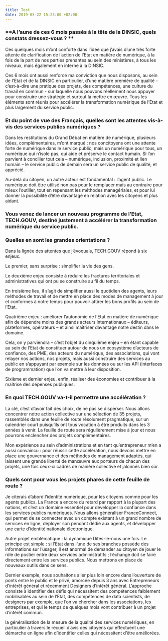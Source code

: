 ```yaml
---
title: Test
date: 2019-05-22 15:23:00 +02:00
---
```


### **A l’aune de ces 6 mois passés à la tête de la DINSIC, quels constats dressez-vous ? **

Ces quelques mois m’ont conforté dans l’idée que j’avais d’une très forte attente de clarification de l’action de l’Etat en matière de numérique, à la fois de la part de nos parties prenantes au sein des ministères, à tous les niveaux, mais également en interne à la DINSIC.

Ces 6 mois ont aussi renforcé ma conviction que nous disposons, au sein de l’Etat et de la DINSIC en particulier, d’une matière première de qualité - c’est-à-dire une pratique des projets, des compétences, une culture du travail en commun - sur laquelle nous pouvons réellement nous appuyer pour construire une stratégie et surtout la mettre en œuvre. Tous les éléments sont réunis pour accélérer la transformation numérique de l’Etat et plus largement du service public.

### **Et du point de vue des Français, quelles sont les attentes vis-à-vis des services publics numériques ?**

Dans les restitutions du Grand Débat en matière de numérique, plusieurs idées, complémentaires, m’ont marqué : nos concitoyens ont une attente forte de numérique dans le service public, mais un numérique pour tous, un numérique qui n’isole pas, qui aide et préserve le contact humain. Si l’on parvient à concilier tout cela – numérique, inclusion, proximité et lien humain – le service public de demain sera un service public de qualité, et apprécié.

Au-delà du citoyen, un autre acteur est fondamental : l’agent public. Le numérique doit être utilisé non pas pour le remplacer mais au contraire pour mieux l’outiller, tout en repensant les méthodes managériales, et pour lui donner la possibilité d’être davantage en relation avec les citoyens et plus aidant.

### **Vous venez de lancer un nouveau programme de l’Etat, TECH.GOUV, destiné justement à accélérer la transformation numérique du service public.**

### **Quelles en sont les grandes orientations ?**

Dans la lignée des attentes que j’évoquais, TECH.GOUV répond à six enjeux.

Le premier, sans surprise : simplifier la vie des gens.

Le deuxième enjeu consiste à réduire les fractures territoriales et administratives qui ont pu se construire au fil du temps.

En troisième lieu, il s’agit de simplifier aussi le quotidien des agents, leurs méthodes de travail et de mettre en place des modes de management à jour et conformes à notre temps pour pouvoir attirer les bons profils au sein de l’Etat.

Quatrième enjeu : améliorer l’autonomie de l’Etat en matière de numérique afin de dépendre moins des grands acteurs internationaux – éditeurs, plateformes, opérateurs – et ainsi maîtriser davantage notre destin dans le domaine.

Cela, on y parviendra – c’est l’objet du cinquième enjeu – en étant capable au sein de l’Etat de constituer autour de nous un écosystème d’acteurs de confiance, des PME, des acteurs du numérique, des associations, qui vont relayer nos actions, nos projets, mais aussi construire des services au public en s’appuyant par exemple sur les données ou sur les API (interfaces de programmation) que l’on va mettre à leur disposition.

Sixième et dernier enjeu, enfin, réaliser des économies et contribuer à la maîtrise des dépenses publiques.

### **En quoi TECH.GOUV va-t-il permettre une accélération ?**

La clé, c’est d’avoir fait des choix, de ne pas se disperser. Nous allons concentrer notre action collective sur une sélection de 35 projets, rassemblés dans une feuille de route résolument pragmatique, sur un calendrier court puisqu’ils ont tous vocation à être produits dans les 3 années à venir. La feuille de route sera régulièrement mise à jour et nous pourrons enclencher des projets complémentaires.

Mon expérience au sein d’administrations et en tant qu’entrepreneur m’en a aussi convaincu : pour réussir cette accélération, nous devons mettre en place une gouvernance et des méthodes de management adaptés, qui laissent une grande liberté de manœuvre aux porteurs de chacun des projets, une fois ceux-ci cadrés de manière collective et jalonnés bien sûr.

### **Quels sont pour vous les projets phares de cette feuille de route ?**

Je citerais d’abord l’identité numérique, pour les citoyens comme pour les agents publics. La France a encore du retard par rapport à la plupart des nations, et c’est un domaine essentiel pour développer la confiance dans les services publics numériques. Nous allons généraliser FranceConnect, qui permet de se connecter avec un compte existant à un grand nombre de services en ligne, déployer son pendant dédié aux agents, et développer une carte d’identité nationale électronique.

Autre projet emblématique : la dynamique Dites-le-nous une fois. Le principe est simple : si l’Etat dans l’une de ses branches possède des informations sur l’usager, il est anormal de demander au citoyen de jouer le rôle de postier entre deux services administratifs ; l’échange doit se faire directement entre les services publics. Nous mettrons en place de nouveaux outils dans ce sens.

Dernier exemple, nous souhaitons aller plus loin encore dans l’ouverture de ponts entre le public et le privé, amorcée depuis 3 ans avec Entrepreneurs d’intérêt général et récemment Designers d’intérêt général. L’approche consiste à identifier des défis qui nécessitent des compétences faiblement mobilisables au sein de l’Etat, des compétences de data scientists, de designers par exemple, que l’on va chercher dans les associations, les entreprises, et qui le temps de quelques mois vont contribuer à un projet d’intérêt commun.

la généralisation de la mesure de la qualité des services numériques, en particulier à travers le recueil d’avis des citoyens qui effectuent une démarche en ligne afin d’identifier celles qui nécessitent d’être améliorées.